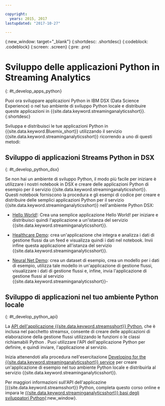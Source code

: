 ```yaml
---

copyright:
  years: 2015, 2017
lastupdated: "2017-10-27"

---
```


<!-- Attribute definitions -->
{:new_window: target="_blank"}
{:shortdesc: .shortdesc}
{:codeblock: .codeblock}
{:screen: .screen}
{:pre: .pre}

# Sviluppo delle applicazioni Python in Streaming Analytics 
{: #t_develop_apps_python}

Puoi ora sviluppare applicazioni Python in IBM DSX (Data Science Experience) o nel tuo ambiente di sviluppo Python locale e distribuire queste applicazioni in {{site.data.keyword.streaminganalyticsshort}}.
{:shortdesc}

Sviluppa e distribuisci le tue applicazioni Python in {{site.data.keyword.Bluemix_short}} utilizzando il servizio {{site.data.keyword.streaminganalyticsshort}} ricorrendo a uno di questi metodi:


## Sviluppo di applicazioni Streams Python in DSX
{: #t_develop_python_dsx}

Se non hai un ambiente di sviluppo Python, il modo più facile per iniziare è utilizzare i nostri notebook in DSX e creare delle applicazioni Python di esempio per il servizio {{site.data.keyword.streaminganalyticsshort}}. Questi notebook forniscono la procedura e gli esempi di codice per creare e distribuire delle semplici applicazioni Python per il servizio {{site.data.keyword.streaminganalyticsshort}} nell'ambiente Python DSX:

* [Hello World!](https://apsportal.ibm.com/exchange/public/entry/view/9fc33ce7301f10e21a9f92039ca9c6e8): Crea una semplice applicazione Hello World! per iniziare e distribuisci quindi l'applicazione a un'istanza del servizio {{site.data.keyword.streaminganalyticsshort}}.

* [Healthcare Demo](https://apsportal.ibm.com/exchange/public/entry/view/9fc33ce7301f10e21a9f92039cad29a6): crea un'applicazione che integra e analizza i dati di gestione flussi da un feed e visualizza quindi i dati nel notebook. Invii infine questa applicazione all'istanza del servizio {{site.data.keyword.streaminganalyticsshort}}.

* [Neural Net Demo](https://apsportal.ibm.com/exchange/public/entry/view/9fc33ce7301f10e21a9f92039ca60bb7): crea un dataset di esempio, crea un modello per i dati di esempio, utilizza tale modello in un'applicazione di gestione flussi, visualizzare i dati di gestione flussi e, infine, invia l'applicazione di gestione flussi al servizio {{site.data.keyword.streaminganalyticsshort}}-

## Sviluppo di applicazioni nel tuo ambiente Python locale
 {: #t_develop_python_api}

 La [API dell'applicazione {{site.data.keyword.streamsshort}} Python](http://ibmstreams.github.io/streamsx.documentation/docs/python/python-appapi-devguide/#50-api-features), che è inclusa nel pacchetto streamsx, consente di creare delle applicazioni di elaborazione della gestione flussi utilizzando le funzioni o le classi richiamabili Python . Puoi utilizzare l'API dell'applicazione Python per definire, e quindi inviare, l'applicazione al servizio.

Inizia attenendoti alla procedura nell'esercitazione [Developing for the {{site.data.keyword.streaminganalyticsshort}} service](http://ibmstreams.github.io/streamsx.documentation/docs/python/1.6/python-appapi-devguide-2a/index.html) per creare un'applicazione di esempio nel tuo ambiente Python locale e distribuirla al servizio {{site.data.keyword.streaminganalyticsshort}}.

Per maggiori informazioni sull'API dell'applicazine [{{site.data.keyword.streamsshort}} Python, completa questo corso online e impara le [{{site.data.keyword.streaminganalyticsshort}} basi degli sviluppatori Python](https://developer.ibm.com/courses/all/streaming-analytics-basics-python-developers/){:new_window}.
